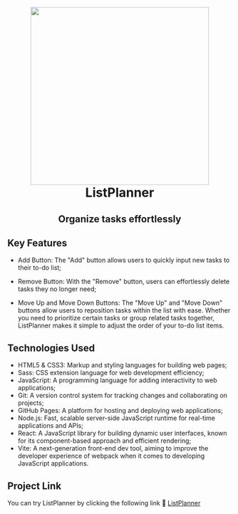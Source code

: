 <h1 align="center">
  <br>
    <img src="https://i.ibb.co/2g96FD0/Black-and-Gold-Classy-Minimalist-Circular-Name-Logo-1-removebg-preview.png" width="400">
  <br>
  ListPlanner
  <br>
</h1>

<h2 align="center">Organize tasks effortlessly</h2>

## Key Features

- Add Button: The "Add" button allows users to quickly input new tasks to their to-do list;

- Remove Button: With the "Remove" button, users can effortlessly delete tasks they no longer need;

- Move Up and Move Down Buttons: The "Move Up" and "Move Down" buttons allow users to reposition tasks within the list with ease. Whether you need to prioritize certain tasks or group related tasks together, ListPlanner makes it simple to adjust the order of your to-do list items.


## Technologies Used

- HTML5 & CSS3: Markup and styling languages for building web pages;
- Sass: CSS extension language for web development efficiency;
- JavaScript: A programming language for adding interactivity to web applications;
- Git: A version control system for tracking changes and collaborating on projects;
- GitHub Pages: A platform for hosting and deploying web applications;
- Node.js: Fast, scalable server-side JavaScript runtime for real-time applications and APIs;
- React: A JavaScript library for building dynamic user interfaces, known for its component-based approach and efficient rendering;
- Vite: A next-generation front-end dev tool, aiming to improve the developer experience of webpack when it comes to developing JavaScript applications.

## Project Link

You can try ListPlanner by clicking the following link :link: [ListPlanner](https://listplanner.netlify.app/)
